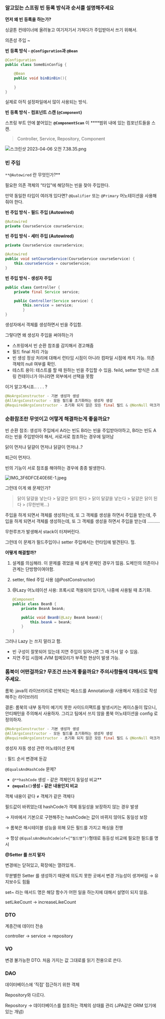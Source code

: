 ### 알고있는 스프링 빈 등록 방식과 순서를 설명해주세요

**먼저 왜 빈 등록을 하는가?**

싱글톤 컨테이너에 올려놓고 여기저기서 가져다가 주입받아서 쓰기 위해서.

의존성 주입 ~

**빈 등록 방식 - `@Configuration`과 `@Bean`**

```java
@Configuration
public class SomeBinConfig {

    @Bean
    public void binBinBin(){
    
    }
}
```

실제로 아직 설정파일에서 많이 사용되는 방식.

**빈 등록 방식 - 컴포넌트 스캔 (`@Component`)**

스프링 부트 안에 붙어있는 **`@ComponentScan`** 이 ****범위 내에 있는 컴포넌트들을 스캔.

> Controller, Service, Repository, Component
> 

![스크린샷 2023-04-06 오전 7.38.35.png](https://s3-us-west-2.amazonaws.com/secure.notion-static.com/55febae2-ca9b-469d-b3e4-3b19275c230a/%E1%84%89%E1%85%B3%E1%84%8F%E1%85%B3%E1%84%85%E1%85%B5%E1%86%AB%E1%84%89%E1%85%A3%E1%86%BA_2023-04-06_%E1%84%8B%E1%85%A9%E1%84%8C%E1%85%A5%E1%86%AB_7.38.35.png)

### 빈 주입

`**@Autowired` 란 무엇인가?**

필요한 의존 객체의 “타입"에 해당하는 빈을 찾아 주입한다.

만약 동일한 타입이 여러개 있다면? `@Qualifier` 또는 `@Primary` 어노테이션을 사용해줘야 한다.

**빈 주입 방식 - 필드 주입 (Autowired)**

```java
@Autowired
private CourseService courseService;
```

**빈 주입 방식 - 세터 주입 (Autowired)**

```java
private CourseService courseService;

@Autowired
public void setCourseService(CourseService courseService) {
    this.courseService = courseService;
}
```

**빈 주입 방식 - 생성자 주입**

```java
public class Controller {
    private final Service service;

    public Controller(Service service) {
        this.service = service;
		}
}
```

생성자에서 객체를 생성하면서 빈을 주입함.

그렇다면 왜 생성자 주입을 써야하는가

- 스프링에서 빈 순환 참조를 감지해서 경고해줌
- 필드 final 처리 가능
- 빈 생성 정상 처리에 대해서 런타임 시점이 아니라 컴파일 시점에 캐치 가능. 의존 객체의 null 여부를 확인.
- 테스트 용이: 테스트를 할 때 원하는 빈을 주입할 수 있음. feild, setter 방식은 스프링 컨테이너가 아니라면 외부에서 선택을 못함

이거 알고계시죠.. . . . ?

```java
@NoArgsConstructor - 기본 생성자 생성
@AllArgsConstructor - 모든 필드를 초기화하는 생성자 생성
@RequiredArgsConstructor - 초기화 되지 않은 모든 final 필드 & @NonNull 마크가 있는 필드를 초기화하는 생성자 생성
```

### 순환참조란 무엇이고 어떻게 해결하는게 좋을까요?

빈 순환 참조: 생성자 주입에서 A라는 빈도 B라는 빈을 주입받아야하고, B라는 빈도 A라는 빈을 주입받아야 해서, 서로서로 참조하는 경우에 일어남

닭이 먼저냐 달걀이 먼저냐 닭걀이 먼저냐..?

퇴근이 먼저다.

빈의 기능이 서로 참조를 해야하는 경우에 종종 발생한다.

![IMG_3F6DFCE40E6E-1.jpeg](https://s3-us-west-2.amazonaws.com/secure.notion-static.com/e946939c-06f1-4ac6-9371-ea58b55bd698/IMG_3F6DFCE40E6E-1.jpeg)

그런데 이게 왜 문제인가?

> 닭이 달걀을 낳는다 > 달걀은 닭이 된다 > 닭이 달걀을 낳는다 > 달걀은 닭이 된다 > (무한반복...)
> 

주입을 하게 되면서 객체를 생성하는데, 또 그 객체를 생성을 하면서 주입을 받는데, 주입을 하게 되면서 객체를 생성하는데, 또 그 객체를 생성을 하면서 주입을 받는데 ……….

무한루프가 발생해서 stack이 터져버린다.

그런데 이 문제가 필드주입이나 setter 주입에서는 런타임에 발견된다. 헐.

**어떻게 해결할까?**

1. 설계를 의심해라. 이 문제를 겪었을 때 설계 문제인 경우가 많음. 도메인의 의존이나 관계는 단방향이여야함.
2. setter, filed 주입 사용 (@PostConstructor)
3. @Lazy 어노테이션 사용: 프록시로 적용되어 있다가, 나중에 사용될 때 초기화. 
    
    ```java
    @Component
    public class BeanB {
    	private BeanA beanA;
    
    	public void BeanB(@Lazy BeanA beanA){
    		this.beanA = beanA;
    	}
    }
    ```
    

그러나 Lazy 는 쓰지 말라고 함.

- 빈 구성이 잘못되어 있는데 지연 주입이 일어나면 그 때 가서 알 수 있음.
- 지연 주입 시점에 JVM 힙메모리가 부족한 현상이 발생 가능.

### 롬북이 어떤걸까요? 무조건 쓰는게 좋을까요? 주의사항들에 대해서도 말해주세요.

롬북: java의 라이브러리로 반복되는 메소드를 Annotation을 사용해서 자동으로 작성해주는 라이브러리

결론: 롬북의 내부 동작이 예기치 못한 사이드이팩트를 발생시키는 케이스들이 많으니, 안티패턴을 주의해서 사용하자. 그리고 팀에서 쓰지 않을 롬북 어노테이션을 config 로 정의하자.

```java
@NoArgsConstructor - 기본 생성자 생성
@AllArgsConstructor - 모든 필드를 초기화하는 생성자 생성
@RequiredArgsConstructor - 초기화 되지 않은 모든 final 필드 & @NonNull 마크가 있는 필드를 초기화하는 생성자 생성
```

생성자 자동 생성 관련 어노테이션 문제

: 필드 순서 변경에 둔감

`@EqualsAndHashCode` 문제?

- `@**hashCode` 생성 - 같은 객체인지 동일성 비교**
- **`@equals()`생성 - 같은 내용인지 비교**

객체 내용이 같다 ≠ 객체가 같은 객체다

필드값이 바뀌었는데 hashCode가 객체 동일성을 보장하지 않는 경우 발생

→ 자바에서 기본으로 구현해주는 hashCode는 값이 바뀌지 않아도 동일성 보장

→ 롬북은 해시테이블 성능을 위해 모든 필드를 가지고 해싱을 진행

→ 항상 `@EqualsAndHashCode(of={“필드명”})`형태로 동등성 비교에 필요한 필드를 명시

**@Setter 를 쓰지 말자**

변경에는 닫혀있고, 확장에는 열려있게..

무분별한 Setter 를 생성하기 때문에 의도치 못한 곳에서 변경 가능성이 생겨버림 → 유지보수도 힘듦

set~ 라는 매서드 명은 해당 함수가 어떤 일을 하는지에 대해서 설명이 되지 않음.

setLikeCount → increaseLikeCount

### DTO

계층간에 데이터 전송

controller → service → repository

### VO

변경 불가능한 DTO. 처음 가지는 값 그대로를 읽기 전용으로 쓴다.

### DAO

데이터베이스에 ‘직접’ 접근하기 위한 객체

Repository와 다르다.

Repository → 데이터베이스를 참조하는 객체의 상태를 관리 (JPA같은 ORM 있기에 있는 개념)
